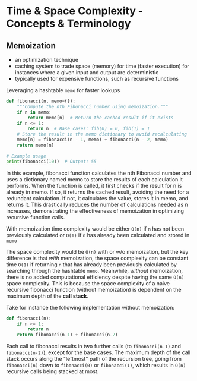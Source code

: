 # Time & Space Complexity - Concepts & Terminology

## Memoization

- an optimization technique
- caching system to trade space (memory) for time (faster execution) for instances where a given input and output are deterministic
- typically used for expensive functions, such as recursive functions

Leveraging a hashtable `memo` for faster lookups
```python
def fibonacci(n, memo={}):
    """Compute the nth Fibonacci number using memoization."""
    if n in memo:
        return memo[n]  # Return the cached result if it exists
    if n <= 1:
        return n  # Base cases: fib(0) = 0, fib(1) = 1
    # Store the result in the memo dictionary to avoid recalculating
    memo[n] = fibonacci(n - 1, memo) + fibonacci(n - 2, memo)
    return memo[n]

# Example usage
print(fibonacci(10))  # Output: 55

```
In this example, fibonacci function calculates the nth Fibonacci number and uses a dictionary named memo to store the results of each calculation it performs. When the function is called, it first checks if the result for n is already in memo. If so, it returns the cached result, avoiding the need for a redundant calculation. If not, it calculates the value, stores it in memo, and returns it. This drastically reduces the number of calculations needed as n increases, demonstrating the effectiveness of memoization in optimizing recursive function calls.

With memoization time complexity would be either `O(n)` if `n` has not been previously calculated or `O(1)` if `n` has already been calculated and stored in `memo`

The space complexity would be `O(n)` with or w/o memoization, but the key difference is that _with_ memoization, the space complexity can be constant time `O(1)` if returning `n` that has already been previously calculated by searching through the hashtable `memo`. Meanwhile, _without_ memoization, there is no added computational efficiency despite having the same `O(n)` space complexity. This is because the space complexity of a naive recursive fibonacci function (without memoization) is dependent on the maximum depth of the **call stack**. 

Take for instance the following implementation without memoization:

```python
def fibonacci(n):
    if n <= 1:
        return n
    return fibonacci(n-1) + fibonacci(n-2)
```
Each call to fibonacci results in two further calls (to `fibonacci(n-1)` and `fibonacci(n-2)`), except for the base cases.
The maximum depth of the call stack occurs along the "leftmost" path of the recursion tree, going from `fibonacci(n)` down to `fibonacci(0)` or `fibonacci(1)`, which results in `O(n)` recursive calls being stacked at most.

